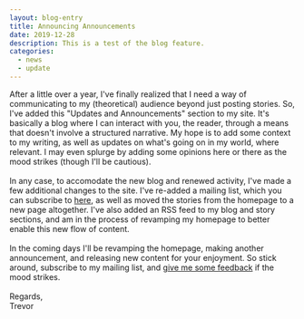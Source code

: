 ```yaml
---
layout: blog-entry
title: Announcing Announcements
date: 2019-12-28
description: This is a test of the blog feature.
categories: 
  - news
  - update
---
```


After a little over a year, I've finally realized that I need a way of communicating to my (theoretical) audience beyond just posting stories. So, I've added this "Updates and Announcements" section to my site. It's basically a blog where I can interact with you, the reader, through a means that doesn't involve a structured narrative. My hope is to add some context to my writing, as well as updates on what's going on in my world, where relevant. I may even splurge by adding some opinions here or there as the mood strikes (though I'll be cautious).
<br><br>
In any case, to accomodate the new blog and renewed activity, I've made a few additional changes to the site. I've re-added a mailing list, which you can subscribe to <a href="/mailing-list">here</a>, as well as moved the stories from the homepage to a new page altogether. I've also added an RSS feed to my blog and story sections, and am in the process of revamping my homepage to better enable this new flow of content.
<br><br>
In the coming days I'll be revamping the homepage, making another announcement, and releasing new content for your enjoyment. So stick around, subscribe to my mailing list, and <a href="/contact">give me some feedback</a> if the mood strikes.
<br><br>
Regards,<br>
Trevor
